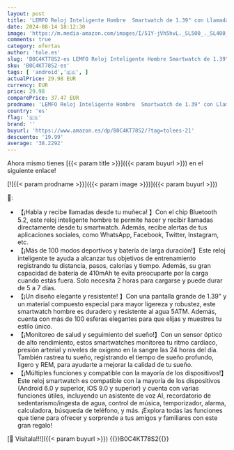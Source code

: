 ```yaml
---
layout: post
title: 'LEMFO Reloj Inteligente Hombre  Smartwatch de 1.39" con Llamadas  Más de 100 Modos Deportivos  Monitoreo de Ritmo Cardíaco  Presión Arterial y Oxígeno en Sangre  para Android e iOS  2 Correas '
date: 2024-08-14 18:12:30
image: 'https://m.media-amazon.com/images/I/51Y-jVh5hvL._SL500_._SL400_.jpg'
comments: true
category: ofertas
author: 'tole.es'
slug: 'B0C4KT78S2-es LEMFO Reloj Inteligente Hombre Smartwatch de 1.39" con...'
sku: 'B0C4KT78S2-es'
tags: [ 'android','🇪🇸', ]
actualPrice: 29.98 EUR
currency: EUR
price: 29.98
comparePrice: 37.47 EUR
prodname: 'LEMFO Reloj Inteligente Hombre  Smartwatch de 1.39" con Llamadas  Más de 100 Modos Deportivos  Monitoreo de Ritmo Cardíaco  Presión Arterial y Oxígeno en Sangre  para Android e iOS  2 Correas '
country: 'es'
flag: '🇪🇸'
brand: ''
buyurl: 'https://www.amazon.es/dp/B0C4KT78S2/?tag=tolees-21'
descuento: '19.99'
average: '38.2292'
---
```


Ahora mismo tienes [{{< param title >}}]({{< param buyurl >}}) en el siguiente enlace!

[![{{< param prodname >}}]({{< param image >}})]({{< param buyurl >}})

🔎:

- 【¡Habla y recibe llamadas desde tu muñeca! 】Con el chip Bluetooth 5.2, este reloj inteligente hombre te permite hacer y recibir llamadas directamente desde tu smartwatch. Además, recibe alertas de tus aplicaciones sociales, como WhatsApp, Facebook, Twitter, Instagram, etc.
- 【¡Más de 100 modos deportivos y batería de larga duración!】Este reloj inteligente te ayuda a alcanzar tus objetivos de entrenamiento registrando tu distancia, pasos, calorías y tiempo. Además, su gran capacidad de batería de 410mAh te evita preocuparte por la carga cuando estás fuera. Solo necesita 2 horas para cargarse y puede durar de 5 a 7 días.
- 【¡Un diseño elegante y resistente! 】Con una pantalla grande de 1.39" y un material compuesto especial para mayor ligereza y robustez, este smartwatch hombre es duradero y resistente al agua 5ATM. Además, cuenta con más de 100 esferas elegantes para que elijas y muestres tu estilo único.
- 【¡Monitoreo de salud y seguimiento del sueño!】Con un sensor óptico de alto rendimiento, estos smartwatches monitorea tu ritmo cardíaco, presión arterial y niveles de oxígeno en la sangre las 24 horas del día. También rastrea tu sueño, registrando el tiempo de sueño profundo, ligero y REM, para ayudarte a mejorar la calidad de tu sueño.
- 【¡Múltiples funciones y compatible con la mayoría de los dispositivos!】Este reloj smartwatch es compatible con la mayoría de los dispositivos (Android 6.0 y superior, iOS 9.0 y superior) y cuenta con varias funciones útiles, incluyendo un asistente de voz AI, recordatorio de sedentarismo/ingesta de agua, control de música, temporizador, alarma, calculadora, búsqueda de teléfono, y más. ¡Explora todas las funciones que tiene para ofrecer y sorprende a tus amigos y familiares con este gran regalo!

[🛒 Visítala!!!]({{< param buyurl >}})
{{<world>}}B0C4KT78S2{{</world>}}
